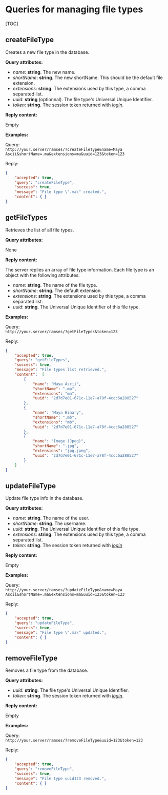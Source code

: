 # Queries for managing file types

[TOC]

## createFileType

Creates a new file type in the database.

**Query attributes:**

- *name*: **string**. The new name.
- *shortName*: **string**. The new shortName. This should be the default file extension.
- *extensions*: **string**. The extensions used by this type, a comma separated list.
- *uuid*: **string** (optionnal). The file type's Universal Unique Identifier.
- *token*: **string**. The session token returned with [*login*](general.md#login).

**Reply content:**

Empty

**Examples:**

Query:  
`http://your.server/ramses/?createFileType&name=Maya Ascii&shortName=.ma&extensions=ma&uuid=123&token=123`

Reply:

```json
{
    "accepted": true,
    "query": "createFileType",
    "success": true,
    "message": "File type \".ma\" created.",
    "content": { }
}
```

## getFileTypes

Retrieves the list of all file types.

**Query attributes:**

None

**Reply content:**

The server replies an array of file type information. Each file type is an object with the following attributes:

- *name*: **string**. The name of the file type.
- *shortName*: **string**. The default extension.
- *extensions*: **string**. The extensions used by this type, a comma separated list.
- *uuid*: **string**. The Universal Unique Identifier of this file type.

**Examples:**

Query:  
`http://your.server/ramses/?getFileTypes&token=123`

Reply:

```json
{
    "accepted": true,
    "query": "getFileTypes",
    "success": true,
    "message": "File types list retrieved.",
    "content":  [
        {
            "name": "Maya Ascii",
            "shortName": ".ma",
            "extensions": "ma",
            "uuid": "2d7d7e01-671c-11e7-a78f-4ccc6a288527"
        },
        {
            "name": "Maya Binary",
            "shortName": ".mb",
            "extensions": "mb",
            "uuid": "2d7d7e01-671c-11e7-a78f-4ccc6a288527"
        },
        {
            "name": "Image (Jpeg)",
            "shortName": ".jpg",
            "extensions": "jpg,jpeg",
            "uuid": "2d7d7e01-671c-11e7-a78f-4ccc6a288527"
        }
    ]
}
```

## updateFileType

Update file type info in the database.

**Query attributes:**

- *name*: **string**. The name of the user.
- *shortName*: **string**. The username.
- *uuid*: **string**. The Universal Unique Identifier of this file type.
- *extensions*: **string**. The extensions used by this type, a comma separated list.
- *token*: **string**. The session token returned with [*login*](general.md#login)

**Reply content:**

Empty

**Examples:**

Query:  
`http://your.server/ramses/?updateFileType&name=Maya Ascii&shortName=.ma&extensions=ma&uuid=123&token=123`

Reply:

```json
{
    "accepted": true,
    "query": "updateFileType",
    "success": true,
    "message": "File type \".ma\" updated.",
    "content": { }
}
```

## removeFileType

Removes a file type from the database.

**Query attributes:**

- *uuid*: **string**. The file type's Universal Unique Identifier.
- *token*: **string**. The session token returned with [*login*](general.md#login).

**Reply content:**

Empty

**Examples:**

Query:  
`http://your.server/ramses/?removeFileType&uuid=123&token=123`

Reply:

```json
{
    "accepted": true,
    "query": "removeFileType",
    "success": true,
    "message": "File type uuid123 removed.",
    "content": { }
}
```
